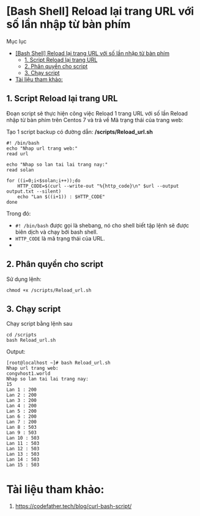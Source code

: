# [Bash Shell] Reload lại trang URL với số lần nhập từ bàn phím

Mục lục

- [[Bash Shell] Reload lại trang URL với số lần nhập từ bàn phím](#bash-shell-reload-lại-trang-url-với-số-lần-nhập-từ-bàn-phím)
  - [1. Script Reload lại trang URL](#1-script-reload-lại-trang-url)
  - [2. Phân quyền cho script](#2-phân-quyền-cho-script)
  - [3. Chạy script](#3-chạy-script)
- [Tài liệu tham khảo:](#tài-liệu-tham-khảo)

## 1. Script Reload lại trang URL
Đoạn script sẽ thực hiện công việc Reload 1 trang URL với số lần Reload nhập từ bàn phím trên Centos 7 và trả về Mã trạng thái của trang web:

Tạo 1 script backup có đường dẫn: **/scripts/Reload_url.sh**

```
#! /bin/bash
echo "Nhap url trang web:"
read url

echo "Nhap so lan tai lai trang nay:"
read solan

for ((i=0;i<$solan;i++));do
	HTTP_CODE=$(curl --write-out "%{http_code}\n" $url --output output.txt --silent)
	echo "Lan $((i+1)) : $HTTP_CODE" 
done
```

Trong đó:
- `#! /bin/bash` được gọi là shebang, nó cho shell biết tập lệnh sẽ được biên dịch và chạy bởi bash shell.
- `HTTP_CODE` là mã trạng thái của URL.
- 

## 2. Phân quyền cho script
Sử dụng lệnh:
```
chmod +x /scripts/Reload_url.sh
```
## 3. Chạy script
Chạy script bằng lệnh sau
```
cd /scripts
bash Reload_url.sh
```

Output:
```
[root@localhost ~]# bash Reload_url.sh
Nhap url trang web:
congvhost1.world
Nhap so lan tai lai trang nay:
15
Lan 1 : 200
Lan 2 : 200
Lan 3 : 200
Lan 4 : 200
Lan 5 : 200
Lan 6 : 200
Lan 7 : 200
Lan 8 : 503
Lan 9 : 503
Lan 10 : 503
Lan 11 : 503
Lan 12 : 503
Lan 13 : 503
Lan 14 : 503
Lan 15 : 503
```

# Tài liệu tham khảo:

1. https://codefather.tech/blog/curl-bash-script/
